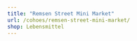 ```yaml
---
title: "Remsen Street Mini Market"
url: /cohoes/remsen-street-mini-market/
shop: Lebensmittel
---
```

